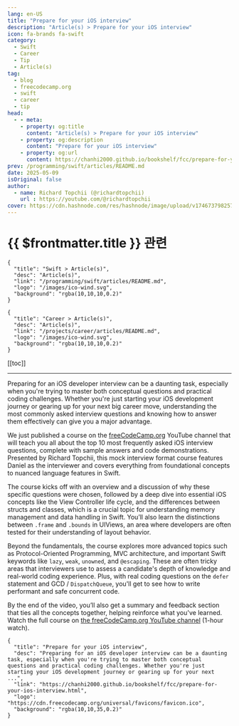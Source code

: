 ```yaml
---
lang: en-US
title: "Prepare for your iOS interview"
description: "Article(s) > Prepare for your iOS interview"
icon: fa-brands fa-swift
category:
  - Swift
  - Career
  - Tip
  - Article(s)
tag:
  - blog
  - freecodecamp.org
  - swift
  - career
  - tip
head:
  - - meta:
    - property: og:title
      content: "Article(s) > Prepare for your iOS interview"
    - property: og:description
      content: "Prepare for your iOS interview"
    - property: og:url
      content: https://chanhi2000.github.io/bookshelf/fcc/prepare-for-your-ios-interview.html
prev: /programming/swift/articles/README.md
date: 2025-05-09
isOriginal: false
author:
  - name: Richard Topchii (@richardtopchii)
    url : https://youtube.com/@richardtopchii
cover: https://cdn.hashnode.com/res/hashnode/image/upload/v1746737982577/1c47e446-ea9d-4e63-a54d-55c6d49e0b53.png
---
```


# {{ $frontmatter.title }} 관련

```component VPCard
{
  "title": "Swift > Article(s)",
  "desc": "Article(s)",
  "link": "/programming/swift/articles/README.md",
  "logo": "/images/ico-wind.svg",
  "background": "rgba(10,10,10,0.2)"
}
```

```component VPCard
{
  "title": "Career > Article(s)",
  "desc": "Article(s)",
  "link": "/projects/career/articles/README.md",
  "logo": "/images/ico-wind.svg",
  "background": "rgba(10,10,10,0.2)"
}
```

[[toc]]

---

<SiteInfo
  name="Prepare for your iOS interview"
  desc="Preparing for an iOS developer interview can be a daunting task, especially when you're trying to master both conceptual questions and practical coding challenges. Whether you're just starting your iOS development journey or gearing up for your next ..."
  url="https://freecodecamp.org/news/prepare-for-your-ios-interview"
  logo="https://cdn.freecodecamp.org/universal/favicons/favicon.ico"
  preview="https://cdn.hashnode.com/res/hashnode/image/upload/v1746737982577/1c47e446-ea9d-4e63-a54d-55c6d49e0b53.png"/>

Preparing for an iOS developer interview can be a daunting task, especially when you're trying to master both conceptual questions and practical coding challenges. Whether you're just starting your iOS development journey or gearing up for your next big career move, understanding the most commonly asked interview questions and knowing how to answer them effectively can give you a major advantage.

We just published a course on the [<VPIcon icon="fa-brands fa-free-code-camp"/>freeCodeCamp.org](http://freeCodeCamp.org) YouTube channel that will teach you all about the top 10 most frequently asked iOS interview questions, complete with sample answers and code demonstrations. Presented by Richard Topchii, this mock interview format course features Daniel as the interviewer and covers everything from foundational concepts to nuanced language features in Swift.

The course kicks off with an overview and a discussion of why these specific questions were chosen, followed by a deep dive into essential iOS concepts like the View Controller life cycle, and the differences between structs and classes, which is a crucial topic for understanding memory management and data handling in Swift. You’ll also learn the distinctions between `.frame` and `.bounds` in UIViews, an area where developers are often tested for their understanding of layout behavior.

Beyond the fundamentals, the course explores more advanced topics such as Protocol-Oriented Programming, MVC architecture, and important Swift keywords like `lazy`, `weak`, `unowned`, and `@escaping`. These are often tricky areas that interviewers use to assess a candidate's depth of knowledge and real-world coding experience. Plus, with real coding questions on the `defer` statement and GCD / `DispatchQueue`, you'll get to see how to write performant and safe concurrent code.

By the end of the video, you’ll also get a summary and feedback section that ties all the concepts together, helping reinforce what you've learned. Watch the full course on [<VPIcon icon="fa-brands fa-youtube"/>the freeCodeCamp.org YouTube channel](https://youtu.be/SLIlyAy-aZs) (1-hour watch).

<VidStack src="youtube/SLIlyAy-aZs" />

<!-- TODO: add ARTICLE CARD -->
```component VPCard
{
  "title": "Prepare for your iOS interview",
  "desc": "Preparing for an iOS developer interview can be a daunting task, especially when you're trying to master both conceptual questions and practical coding challenges. Whether you're just starting your iOS development journey or gearing up for your next ...",
  "link": "https://chanhi2000.github.io/bookshelf/fcc/prepare-for-your-ios-interview.html",
  "logo": "https://cdn.freecodecamp.org/universal/favicons/favicon.ico",
  "background": "rgba(10,10,35,0.2)"
}
```
